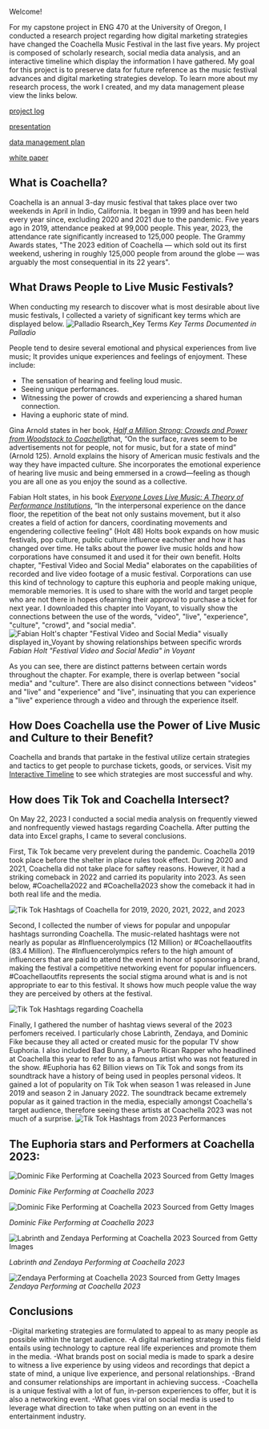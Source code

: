 Welcome!

For my capstone project in ENG 470 at the University of Oregon, I conducted a research project regarding how digital marketing strategies have changed the Coachella Music Festival in the last five years. My project is composed of scholarly research, social media data analysis, and an interactive timeline which display the information I have gathered. My goal for this project is to preserve data for future reference as the music festival advances and digital marketing strategies develop. To learn more about my research process, the work I created, and my data management please view the links below. 


[project log](/project-log.md)

[presentation](/presentation.md)

[data management plan](/data-management.md)

[white paper](/white-paper.md)



## What is Coachella?
Coachella is an annual 3-day music festival that takes place over two weekends in April in Indio, California. It began in 1999 and has been held every year since, excluding 2020 and 2021 due to the pandemic. Five years ago in 2019, attendance peaked at 99,000 people. This year, 2023, the attendance rate significantly increased to 125,000 people. The Grammy Awards states, "The 2023 edition of Coachella — which sold out its first weekend, ushering in roughly 125,000 people from around the globe — was arguably the most consequential in its 22 years". 

## What Draws People to Live Music Festivals?
When conducting my research to discover what is most desirable about live music festivals, I collected a variety of significant key terms which are displayed below. 
![Palladio Rsearch_Key Terms](https://github.com/eng470-s23/EvaPriceDemo/assets/129902853/bc6e430e-ff6c-4ae0-92e9-354c0d399fc9)
*Key Terms Documented in Palladio*


People tend to desire several emotional and physical experiences from live music; It provides unique experiences and feelings of enjoyment. These include:
- The sensation of hearing and feeling loud music.
- Seeing unique performances.
- Witnessing the power of crowds and experiencing a shared human connection.
- Having a euphoric state of mind.

Gina Arnold states in her book,  [*Half a Million Strong: Crowds and Power from Woodstock to Coachella*](https://evamprice.com/wp-admin/admin.php?page=bluehost#/home/onboarding)that, “On the surface, raves seem to be advertisements not for people, not for music, but for a state of mind” (Arnold 125). Arnold explains the hisory of American music festivals and the way they have impacted culture. She incorporates the emotional experience of hearing live music and being emmersed in a crowd—feeling as though you are all one as you enjoy the sound as a collective. 

Fabian Holt states, in his book [*Everyone Loves Live Music: A Theory of Performance Institutions*](https://press.uchicago.edu/ucp/books/book/chicago/E/bo61910974.html), “In the interpersonal experience on the dance floor, the repetition of the beat not only sustains movement, but it also creates a field of action for dancers, coordinating movements and engendering collective feeling” (Holt 48) Holts book expands on how music festivals, pop culture, public culture influence eachother and how it has changed over time. He talks about the power live music holds and how corporations have consumed it and used it for their own benefit. Holts chapter, "Festival Video and Social Media" elaborates on the capabilities of recorded and live video footage of a music festival. Corporations can use this kind of technology to capture this euphoria and people making unique, memorable memories. It is used to share with the world and target people who are not there in hopes ofearning their approval to purchase a ticket for next year. 
I downloaded this chapter into Voyant, to visually show the connections between the use of the words, "video", "live", "experience", "culture", "crowd", and "social media". 
![Fabian Holt's chapter "Festival Video and Social Media" visually displayed in_Voyant by showing relationships between specific wrords](https://github.com/eng470-s23/EvaPriceDemo/assets/129902853/eebb1bdb-2cf5-49ef-803b-81740cfa1b87)
*Fabian Holt "Festival Video and Social Media" in Voyant*
                          
As you can see, there are distinct patterns between certain words throughout the chapter. For example, there is overlap between "social media" and "culture". There are also disinct connections between "videos" and "live" and "experience" and "live", insinuating that you can experience a "live" experience through a video and through the experience itself. 

 
 ## How Does Coachella use the Power of Live Music and Culture to their Benefit?
 
 Coachella and brands that partake in the festival utilize certain strategies and tactics to get people to purchase tickets, goods, or services. Visit my [Interactive Timeline](https://view.genial.ly/647249742f47710019f71ee1/interactive-content-digital-marketing-strategies-make-coachella-succesful) to see which strategies are most successful and why. 
 
 ## How does Tik Tok and Coachella Intersect? 
 
On May 22, 2023 I conducted a social media analysis on frequently viewed and nonfrequently viewed hastags regarding Coachella. After putting the data into Excel graphs, I came to several conclusions. 
 
First, Tik Tok became very prevelent during the pandemic. Coachella 2019 took place before the shelter in place rules took effect. During 2020 and 2021, Coachella did not take place for saftey reasons. However, it had a striking comeback in 2022 and carried its popularity into 2023. As seen below, #Coachella2022 and #Coachella2023 show the comeback it had in both real life and the media. 

![Tik Tok Hashtags of Coachella for 2019, 2020, 2021, 2022, and 2023](https://github.com/eng470-s23/EvaPriceDemo/assets/129902853/5de87d84-b515-4fab-a1a1-c7553ac5ac06)

Second, I collected the number of views for popular and unpopular hashtags surronding Coachella. The music-related hashtags were not nearly as popular as #Influencerolympics (12 Million) or #Coachellaoutfits (83.4 Million). The #Influencerolympics refers to the high amount of influencers that are paid to attend the event in honor of sponsoring a brand, making the festival a competitive networking event for popular influencers. #Coachellaoutfits represents the social stigma around what is and is not appropriate to ear to this festival. It shows how much people value the way they are perceived by others at the festival. 

![Tik Tok Hashtags regarding Coachella](https://github.com/eng470-s23/EvaPriceDemo/assets/129902853/7669536f-1b03-47cf-a68f-76629bdfd519)

Finally, I gathered the number of hashtag views several of the 2023 perfomers received. I particularly chose Labrinth, Zendaya, and Dominic Fike because they all acted or created music for the popular TV show Euphoria. I also included Bad Bunny, a Puerto Rican Rapper who headlined at Coachella this year to refer to as a famous artist who was not featured in the show. #Euphoria has 62 Billion views on Tik Tok and songs from its soundtrack have a history of being used in peoples personal videos. It gained a lot of popularity on Tik Tok when season 1 was released in June 2019 and season 2 in January 2022. The soundtrack became extremely popular as it gained traction in the media, especially amongst Coachella's target audience, therefore seeing these artists at Coachella 2023 was not much of a surprise. 
![Tik Tok Hashtags from 2023 Performances](https://github.com/eng470-s23/EvaPriceDemo/assets/129902853/5ce6e3f1-8408-46d0-a9d6-e92e9a8d9b05)


## The Euphoria stars and Performers at Coachella 2023:

![Dominic Fike Performing at Coachella 2023 Sourced from Getty Images](https://github.com/eng470-s23/EvaPriceDemo/assets/129902853/b52d950c-29b1-4501-ba5e-f86e9eb7e26b)
 
 *Dominic Fike Performing at Coachella 2023* 
 
![Dominic Fike Performing at Coachella 2023 Sourced from Getty Images](https://github.com/eng470-s23/EvaPriceDemo/assets/129902853/973773d4-10e1-412e-864f-b0dad97384f9)

*Dominic Fike Performing at Coachella 2023*
                                               
![Labrinth and Zendaya Performing at Coachella 2023 Sourced from Getty Images](https://github.com/eng470-s23/EvaPriceDemo/assets/129902853/40332ef6-eb02-46c1-8a44-99b01626e8a7)

*Labrinth and Zendaya Performing at Coachella 2023*

![Zendaya Performing at Coachella 2023 Sourced from Getty Images](https://github.com/eng470-s23/EvaPriceDemo/assets/129902853/f1e4bcb5-a308-42fd-839a-fd2c28eb7c39)                                         
*Zendaya Performing at Coachella 2023*

 
 ## Conclusions
 
-Digital marketing strategies are formulated to appeal to as many people as possible within the target audience.
-A digital marketing strategy in this field entails using technology to capture real life experiences and promote them in the media.
-What brands post on social media is made to spark a desire  to witness a live experience by using videos and recordings that  depict a state of mind, a unique live experience, and personal relationships.
-Brand and consumer relationships are important in achieving success. 
-Coachella is a unique festival with a lot of fun, in-person experiences to offer, but it is also a networking event.
-What goes viral on social media is used to leverage what direction to take when putting on an event in the entertainment industry. 






